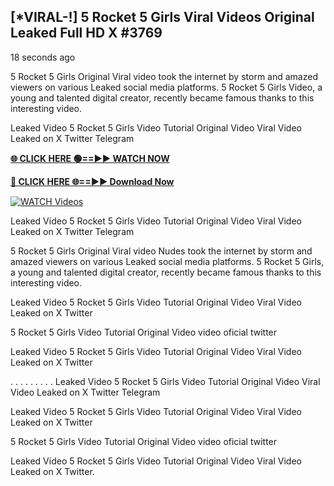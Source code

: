 ## [*VIRAL-!] 5 Rocket 5 Girls Viral Videos Original Leaked Full HD X #3769

18 seconds ago

5 Rocket 5 Girls Original Viral video took the internet by storm and amazed viewers on various Leaked social media platforms. 5 Rocket 5 Girls Video, a young and talented digital creator, recently became famous thanks to this interesting video.

Leaked Video 5 Rocket 5 Girls Video Tutorial Original Video Viral Video Leaked on X Twitter Telegram

**[🌐 CLICK HERE 🟢==►► WATCH NOW](https://xtreamnow.com/viral-videos/)**

**[🔴 CLICK HERE 🌐==►► Download Now](https://xtreamnow.com/viral-videos/)**

[![WATCH Videos](https://i.imgur.com/dJHk4Zq.gif)](https://xtreamnow.com/viral-videos/)

Leaked Video 5 Rocket 5 Girls Video Tutorial Original Video Viral Video Leaked on X Twitter Telegram

5 Rocket 5 Girls Original Viral video Nudes took the internet by storm and amazed viewers on various Leaked social media platforms. 5 Rocket 5 Girls, a young and talented digital creator, recently became famous thanks to this interesting video.

Leaked Video 5 Rocket 5 Girls Video Tutorial Original Video Viral Video Leaked on X Twitter

5 Rocket 5 Girls Video Tutorial Original Video video oficial twitter

Leaked Video 5 Rocket 5 Girls Video Tutorial Original Video Viral Video Leaked on X Twitter

. . . . . . . . . Leaked Video 5 Rocket 5 Girls Video Tutorial Original Video Viral Video Leaked on X Twitter Telegram

Leaked Video 5 Rocket 5 Girls Video Tutorial Original Video Viral Video Leaked on X Twitter

5 Rocket 5 Girls Video Tutorial Original Video video oficial twitter

Leaked Video 5 Rocket 5 Girls Video Tutorial Original Video Viral Video Leaked on X Twitter.
